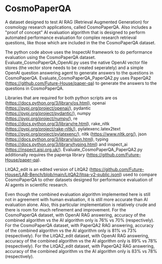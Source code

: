 # CosmoPaperQA
A dataset designed to test AI RAG (Retrieval Augmented Generation) for cosmology research applications, called CosmoPaperQA. Also includes a "proof of concept" AI evaluation algorithm that is designed to perform automated performance evaluation for complex research retrieval questions, like those which are included in the the CosmoPaperQA dataset.

The python code above uses the InspectAI framework to do performance evaluation using the CosmoPaperQA dataset. Evaluate_CosmoPaperQA_OpenAI.py uses the native OpenAI vector file stores (the vector store needs to be created seperately) and a simple OpenAI question answering agent to generate answers to the questions in CosmoPaperQA. Evaluate_CosmoPaperQA_PaperQA2.py uses PaperQA2 (https://github.com/Future-House/paper-qa) to generate the answers to the questions in CosmoPaperQA.

Libraries that are required for both python scripts are os (https://docs.python.org/3/library/os.html), openai (https://pypi.org/project/openai/), pydantic (https://pypi.org/project/pydantic/), numpy (https://pypi.org/project/numpy/), re (https://docs.python.org/3/library/re.html), rake_nltk (https://pypi.org/project/rake-nltk/), pylatexenc.latex2text (https://pypi.org/project/pylatexenc/), nltk (https://www.nltk.org/), json (https://docs.python.org/3/library/json.html), typing (https://docs.python.org/3/library/typing.html) and inspect_ai (https://inspect.aisi.org.uk/). Evaluate_CosmoPaperQA_PaperQA2.py additionally requires the paperqa library (https://github.com/Future-House/paper-qa).

LitQA2_edit is an edited version of LitQA2 (https://github.com/Future-House/LAB-Bench/blob/main/LitQA2/litqa-v2-public.jsonl) used to compare CosmoPaperQA to other datasets designed for performance evaluation of AI agents in scientific research.

Even though the combined evaluation algorithm implemented here is still not in agreement with human evaluation, it is still more accurate than AI evaluation alone. Also, this particular implementation is relatively crude and there is room for much refinement and improvement.
For the CosmoPaperQA dataset, with OpenAI RAG answering, accuracy of the combined algorithm vs the AI algorithm only is 76% vs 70% (respectively).
For the CosmoPaperQA dataset, with PaperQA2 RAG answering, accuracy of the combined algorithm vs the AI algorithm only is 81% vs 73% (respectively).
For the LitQA2_edit dataset, with OpenAI RAG answering, accuracy of the combined algorithm vs the AI algorithm only is 89% vs 78% (respectively).
For the LitQA2_edit dataset, with PaperQA2 RAG answering, accuracy of the combined algorithm vs the AI algorithm only is 83% vs 78% (respectively).
